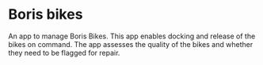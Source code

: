 # Boris bikes

An app to manage Boris Bikes. This app enables docking and release of the bikes on command. The app assesses the quality of the bikes and whether they need to be flagged for repair. 
